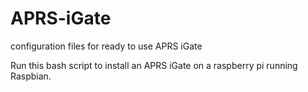 # APRS-iGate
configuration files for ready to use APRS iGate

Run this bash script to install an APRS iGate on a raspberry pi running Raspbian.




